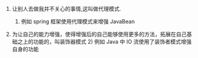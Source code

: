 1. 让别人去做我并不关心的事情,这叫做代理模式.
   1) 例如 spring 框架使用代理模式来增强 JavaBean

1. 为让自己的能力增强，使得增强后的自己能够使用更多的方法，拓展在自己基础之上的功能的，叫装饰器模式
   2) 例如 Java 中 IO 流使用了装饰者模式增强自身的功能